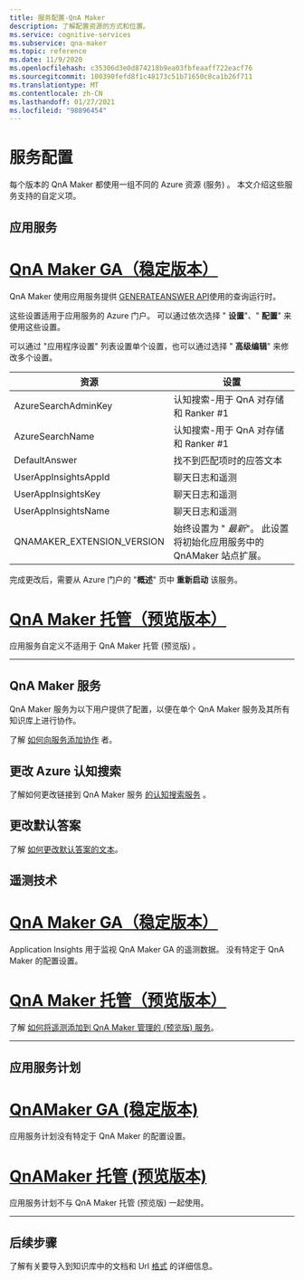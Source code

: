 ```yaml
---
title: 服务配置-QnA Maker
description: 了解配置资源的方式和位置。
ms.service: cognitive-services
ms.subservice: qna-maker
ms.topic: reference
ms.date: 11/9/2020
ms.openlocfilehash: c35306d3e0d874218b9ea03fbfeaaff722eacf76
ms.sourcegitcommit: 100390fefd8f1c48173c51b71650c8ca1b26f711
ms.translationtype: MT
ms.contentlocale: zh-CN
ms.lasthandoff: 01/27/2021
ms.locfileid: "98896454"
---
```

# <a name="service-configuration"></a>服务配置

每个版本的 QnA Maker 都使用一组不同的 Azure 资源 (服务) 。 本文介绍这些服务支持的自定义项。 

## <a name="app-service"></a>应用服务

# <a name="qna-maker-ga-stable-release"></a>[QnA Maker GA（稳定版本）](#tab/v1)

QnA Maker 使用应用服务提供 [GENERATEANSWER API](/rest/api/cognitiveservices/qnamaker4.0/runtime/generateanswer)使用的查询运行时。

这些设置适用于应用服务的 Azure 门户。 可以通过依次选择 " **设置**"、" **配置**" 来使用这些设置。

可以通过 "应用程序设置" 列表设置单个设置，也可以通过选择 " **高级编辑**" 来修改多个设置。

|资源|设置|
|--|--|
|AzureSearchAdminKey|认知搜索-用于 QnA 对存储和 Ranker #1|
|AzureSearchName|认知搜索-用于 QnA 对存储和 Ranker #1|
|DefaultAnswer|找不到匹配项时的应答文本|
|UserAppInsightsAppId|聊天日志和遥测|
|UserAppInsightsKey|聊天日志和遥测|
|UserAppInsightsName|聊天日志和遥测|
|QNAMAKER_EXTENSION_VERSION|始终设置为 " _最新_"。 此设置将初始化应用服务中的 QnAMaker 站点扩展。|

完成更改后，需要从 Azure 门户的 "**概述**" 页中 **重新启动** 该服务。

# <a name="qna-maker-managed-preview-release"></a>[QnA Maker 托管（预览版本）](#tab/v2)

应用服务自定义不适用于 QnA Maker 托管 (预览版) 。

---

## <a name="qna-maker-service"></a>QnA Maker 服务

QnA Maker 服务为以下用户提供了配置，以便在单个 QnA Maker 服务及其所有知识库上进行协作。

了解 [如何向服务添加协作](./reference-role-based-access-control.md) 者。

## <a name="change-azure-cognitive-search"></a>更改 Azure 认知搜索

了解如何更改链接到 QnA Maker 服务 [的认知搜索服务](./how-to/set-up-qnamaker-service-azure.md#configure-qna-maker-to-use-different-cognitive-search-resource) 。

## <a name="change-default-answer"></a>更改默认答案

了解 [如何更改默认答案的文本](How-To/change-default-answer.md)。 

## <a name="telemetry"></a>遥测技术

# <a name="qna-maker-ga-stable-release"></a>[QnA Maker GA（稳定版本）](#tab/v1)

Application Insights 用于监视 QnA Maker GA 的遥测数据。 没有特定于 QnA Maker 的配置设置。

# <a name="qna-maker-managed-preview-release"></a>[QnA Maker 托管（预览版本）](#tab/v2)

了解 [如何将遥测添加到 QnA Maker 管理的 (预览版) 服务](How-To/get-analytics-knowledge-base.md)。 

---

## <a name="app-service-plan"></a>应用服务计划

# <a name="qnamaker-ga-stable-release"></a>[QnAMaker GA (稳定版本) ](#tab/v1)

应用服务计划没有特定于 QnA Maker 的配置设置。

# <a name="qnamaker-managed-preview-release"></a>[QnAMaker 托管 (预览版本) ](#tab/v2)

应用服务计划不与 QnA Maker 托管 (预览版) 一起使用。

---

## <a name="next-steps"></a>后续步骤

了解有关要导入到知识库中的文档和 Url [格式](reference-document-format-guidelines.md) 的详细信息。
